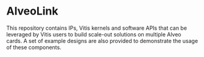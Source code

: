 # AlveoLink

This repository contains IPs, Vitis kernels and software APIs that can be leveraged by Vitis users to build scale-out solutions on multiple Alveo cards. A set of example designs are also provided to demonstrate the usage of these components.
